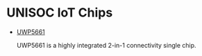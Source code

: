 # UNISOC IoT Chips

- [UWP5661](UWP5661.md)

	UWP5661 is a highly integrated 2-in-1 connectivity single chip.
